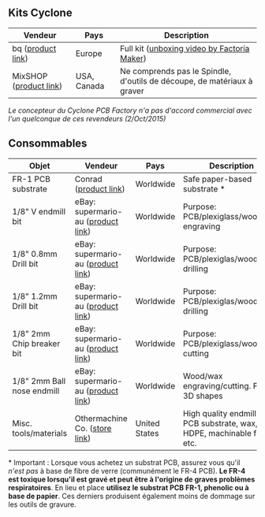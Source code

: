 Kits Cyclone
--
| Vendeur | Pays | Description |
|---|---|---|
| bq ([product link](http://store.bq.com/es/cyclone)) | Europe | Full kit ([unboxing video by Factoría Maker](https://www.youtube.com/watch?v=IcFuRt7Uhy4)) |
| MixSHOP ([product link](http://mixshop.com/index.php?main_page=product_info&products_id=266)) | USA, Canada | Ne comprends pas le Spindle, d'outils de découpe, de matériaux à graver |

*Le concepteur du Cyclone PCB Factory n'a pas d'accord commercial avec l'un quelconque de ces revendeurs (2/Oct/2015)*

Consommables
--
| Objet | Vendeur | Pays | Description |
|---|---|---|---|
| FR-1 PCB substrate | Conrad ([product link](http://www.conrad.com/ce/en/product/528382/)) | Worldwide | Safe paper-based substrate \* |
| 1/8" V endmill bit | eBay: supermario-au ([product link](http://www.ebay.com/itm/140790334068)) | Worldwide | Purpose: PCB/plexiglass/wood/wax engraving |
| 1/8" 0.8mm Drill bit | eBay: supermario-au ([product link](http://www.ebay.com/itm/140982012540)) | Worldwide | Purpose: PCB/plexiglas/wood/wax drilling |
| 1/8" 1.2mm Drill bit | eBay: supermario-au ([product link](http://www.ebay.com/itm/130676424274)) | Worldwide | Purpose: PCB/plexiglas/wood/wax drilling |
| 1/8" 2mm Chip breaker bit | eBay: supermario-au ([product link](http://www.ebay.com/itm/151128652237)) | Worldwide | Purpose: PCB/plexiglass/wood/wax cutting |
| 1/8" 2mm Ball nose endmill | eBay: supermario-au ([product link](http://www.ebay.com/itm/130646147923)) | Worldwide | Wood/wax engraving/cutting. Fine 3D shapes |
| Misc. tools/materials | Othermachine Co. ([store link](https://othermachine.co/store/)) | United States | High quality endmill tools, PCB substrate, wax, HDPE, machinable foam, etc. |

\* Important : Lorsque vous achetez un substrat PCB, assurez vous qu'il *n'est pas* à base de fibre de verre (communément le FR-4 PCB). **Le FR-4 est toxique lorsqu'il est gravé et peut être à l'origine de graves problèmes respiratoires**. En lieu et place **utilisez le substrat PCB FR-1, phenolic ou à base de papier**. Ces derniers produisent également moins de dommage sur les outils de gravure.


